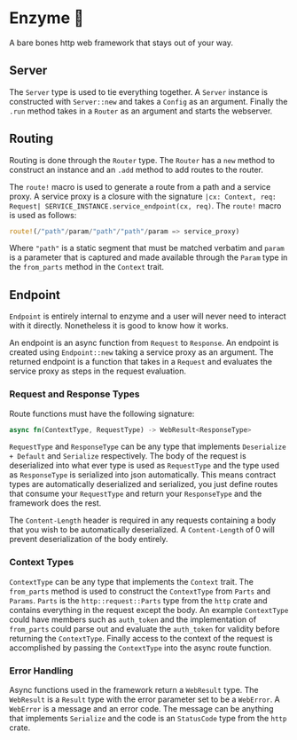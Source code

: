 # Enzyme 🧪

A bare bones http web framework that stays out of your way.  

## Server

The `Server` type is used to tie everything together.  A `Server` instance is
constructed with `Server::new` and takes a `Config` as an argument.  Finally the
`.run` method takes in a `Router` as an argument and starts the webserver.  

## Routing

Routing is done through the `Router` type.  The `Router` has a `new` method to
construct an instance and an `.add` method to add routes to the router.  

The `route!` macro is used to generate a route from a path and a service proxy.
A service proxy is a closure with the signature `|cx: Context, req: Request|
SERVICE_INSTANCE.service_endpoint(cx, req)`.  The `route!` macro is used as
follows:
```rust
route!(/"path"/param/"path"/"path"/param => service_proxy)
```
Where `"path"` is a static segment that must be matched verbatim and `param` is
a parameter that is captured and made available through the `Param` type in the
`from_parts` method in the `Context` trait.  

## Endpoint

`Endpoint` is entirely internal to enzyme and a user will never need to interact
with it directly.  Nonetheless it is good to know how it works.  

An endpoint is an async function from `Request` to `Response`.  An endpoint is
created using `Endpoint::new` taking a service proxy as an argument.  The
returned endpoint is a function that takes in a `Request` and evaluates the
service proxy as steps in the request evaluation.  

### Request and Response Types

Route functions must have the following signature:
```rust
async fn(ContextType, RequestType) -> WebResult<ResponseType>
```

`RequestType` and `ResponseType` can be any type that implements `Deserialize +
Default` and `Serialize` respectively.  The body of the request is deserialized
into what ever type is used as `RequestType` and the type used as `ResponseType`
is serialized into json automatically.  This means contract types are
automatically deserialized and serialized, you just define routes that consume
your `RequestType` and return your `ResponseType` and the framework does the
rest.  

The `Content-Length` header is required in any requests containing a body that
you wish to be automatically deserialized.  A `Content-Length` of 0 will prevent
deserialization of the body entirely.   

### Context Types

`ContextType` can be any type that implements the `Context` trait.  The
`from_parts` method is used to construct the `ContextType` from `Parts` and
`Params`.  `Parts` is the `http::request::Parts` type from the `http` crate and
contains everything in the request except the body.   An example `ContextType`
could have members such as `auth_token` and the implementation of `from_parts`
could parse out and evaluate the `auth_token` for validity before returning the
`ContextType`.  Finally access to the context of the request is accomplished by
passing the `ContextType` into the async route function.  

### Error Handling

Async functions used in the framework return a `WebResult` type.  The
`WebResult` is a `Result` type with the error parameter set to be a `WebError`.
A `WebError` is a message and an error code.  The message can be anything that
implements `Serialize` and the code is an `StatusCode` type from the `http`
crate.  
